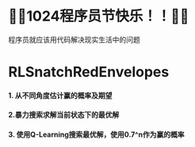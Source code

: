 # :tada::tada:1024程序员节快乐！！:tada::tada:
程序员就应该用代码解决现实生活中的问题  

# RLSnatchRedEnvelopes
#### 1. 从不同角度估计赢的概率及期望
#### 2.暴力搜索求解当前状态下的最优解
#### 3. 使用Q-Learning搜索最优解，使用0.7^n作为赢的概率
